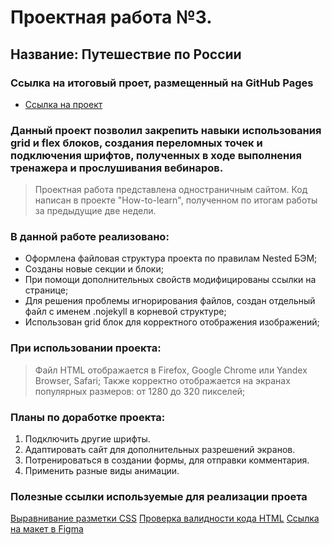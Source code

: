 
# Проектная работа №3. 
## Название: Путешествие по России

### Ссылка на итоговый проет, размещенный на GitHub Pages

* [Ссылка на проект](https://valeriiazernina.github.io/russian-travel/index.html)

### Данный проект позволил закрепить навыки использования grid и flex блоков, создания переломных точек и подключения шрифтов, полученных в ходе выполнения тренажера и прослушивания вебинаров.  

> Проектная работа представлена одностраничным сайтом. 
> Код  написан в проекте "How-to-learn", полученном по итогам работы за предыдущие две недели. 


### В данной работе реализовано:
* Оформлена файловая структура проекта по правилам Nested БЭМ;
* Созданы новые секции и блоки;
* При помощи дополнительных свойств модифицированы ссылки на странице;
* Для решения проблемы игнорирования файлов, создан отдельный файл с именем .nojekyll в корневой структуре;
* Использован grid блок для корректного отображения изображений;

### При использовании проекта:

>Файл HTML отображается в Firefox, Google Chrome или Yandex Browser, Safari;
>Также корректно отображается на экранах популярных размеров: от 1280 до 320 пикселей;

### Планы по доработке проекта:

1. Подключить другие шрифты.
2. Адаптировать сайт для дополнительных разрешений экранов.
3. Потренироваться в создании формы, для отправки комментария.
4. Применить разные виды анимации.

### Полезные ссылки используемые для реализации проета

[Выравнивание разметки CSS](https://www.freeformatter.com/css-beautifier.html#ad-output)
[Проверка валидности кода HTML](https://validator.w3.org)
[Ссылка на макет в Figma](https://www.figma.com/file/5S2WSbEFL6awjVWJ0NWL8Q/Sprint-3_-Russia-_-desktop-mobile?node-id=28503%3A0)


